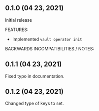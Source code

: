 
## 0.1.0 (04 23, 2021)

Initial release

FEATURES:

- Implemented `vault operator init`

BACKWARDS INCOMPATIBILITIES / NOTES:

## 0.1.1 (04 23, 2021)

Fixed typo in documentation.

## 0.1.2 (04 23, 2021)

Changed type of keys to set.
